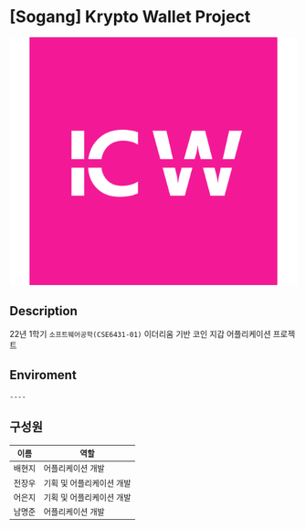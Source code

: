 

# [Sogang] Krypto Wallet Project


![KW_ICON](/res/KW_ICON.png)
## Description
22년 1학기 `소프트웨어공학(CSE6431-01)` 이더리움 기반 코인 지갑 어플리케이션 프로젝트

## Enviroment
```
----

```





## 구성원
|이름|역할|
|--|--|
|배현지|어플리케이션 개발|
|전장우|기획 및 어플리케이션 개발|
|어은지|기획 및 어플리케이션 개발|
|남명준|어플리케이션 개발|